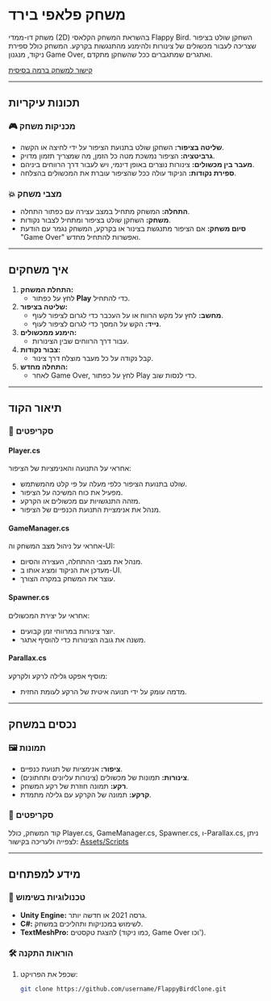 # משחק פלאפי בירד

משחק דו-ממדי (2D) בהשראת המשחק הקלאסי Flappy Bird. השחקן שולט בציפור שצריכה לעבור מכשולים של צינורות ולהימנע מהתנגשות בקרקע. המשחק כולל ספירת ניקוד, מנגנון Game Over, ואתגרים שמתגברים ככל שהשחקן מתקדם.

[קישור למשחק ברמה בסיסית](https://kolanieliozgmailcom.itch.io/flappy-bird-game)

---

## **תכונות עיקריות**

### 🎮 **מכניקות משחק**
- **שליטה בציפור:** השחקן שולט בתנועת הציפור על ידי לחיצה או הקשה.
- **גרביטציה:** הציפור נמשכת מטה כל הזמן, מה שמצריך תזמון מדויק.
- **מעבר בין מכשולים:** צינורות נוצרים באופן דינמי, ויש לעבור דרך הרווחים ביניהם.
- **ספירת נקודות:** הניקוד עולה ככל שהציפור עוברת את המכשולים בהצלחה.

### 💥 **מצבי משחק**
- **התחלה:** המשחק מתחיל במצב עצירה עם כפתור התחלה.
- **משחק:** השחקן שולט בציפור ומתחיל לצבור נקודות.
- **סיום משחק:** אם הציפור מתנגשת בצינור או בקרקע, המשחק נגמר עם הודעת "Game Over" ואפשרות להתחיל מחדש.

---

## **איך משחקים**

1. **התחלת המשחק:**
   - לחץ על כפתור **Play** כדי להתחיל.
2. **שליטה בציפור:**
   - **מחשב:** לחץ על מקש הרווח או על העכבר כדי לגרום לציפור לעוף.
   - **נייד:** הקש על המסך כדי לגרום לציפור לעוף.
3. **הימנע ממכשולים:**
   - עבור דרך הרווחים שבין הצינורות.
4. **צבור נקודות:**
   - קבל נקודה על כל מעבר מוצלח דרך צינור.
5. **התחלה מחדש:**
   - לאחר Game Over, לחץ על כפתור Play כדי לנסות שוב.

---

## **תיאור הקוד**

### 📜 **סקריפטים**

#### **Player.cs**
אחראי על התנועה והאנימציות של הציפור:
- שולט בתנועת הציפור כלפי מעלה על פי קלט מהמשתמש.
- מפעיל את כוח המשיכה על הציפור.
- מזהה התנגשויות עם מכשולים או הקרקע.
- מנהל את אנימציית התנועת הכנפיים של הציפור.

#### **GameManager.cs**
אחראי על ניהול מצב המשחק וה-UI:
- מנהל את מצבי ההתחלה, העצירה והסיום.
- מעדכן את הניקוד ומציג אותו ב-UI.
- עוצר את המשחק במקרה הצורך.

#### **Spawner.cs**
אחראי על יצירת המכשולים:
- יוצר צינורות במרווחי זמן קבועים.
- משנה את גובה הצינורות כדי להוסיף אתגר.

#### **Parallax.cs**
מוסיף אפקט גלילה לרקע ולקרקע:
- מדמה עומק על ידי תנועה איטית של הרקע לעומת החזית.

---

## **נכסים במשחק**

### 🖼️ **תמונות**
- **ציפור:** אנימציות של תנועת כנפיים.
- **צינורות:** תמונות של מכשולים (צינורות עליונים ותחתונים).
- **רקע:** תמונה חוזרת של רקע המשחק.
- **קרקע:** תמונה של הקרקע עם גלילה מתמדת.

### 📜 **סקריפטים**

קוד המשחק, כולל Player.cs, GameManager.cs, Spawner.cs, ו-Parallax.cs, ניתן לצפייה ולעריכה בקישור:
[Assets/Scripts](https://github.com/Eliozk/FlappyBird-Game-in-Unity/tree/main/Assets/Scripts)


---

## **מידע למפתחים**

### 🚀 **טכנולוגיות בשימוש**
- **Unity Engine:** גרסה 2021 או חדשה יותר.
- **C#:** לשימוש במכניקות ותהליכים במשחק.
- **TextMeshPro:** להצגת טקסטים (כמו ניקוד, Game Over וכו').

### 🛠️ **הוראות התקנה**
1. שכפל את הפרויקט:
   ```bash
   git clone https://github.com/username/FlappyBirdClone.git
